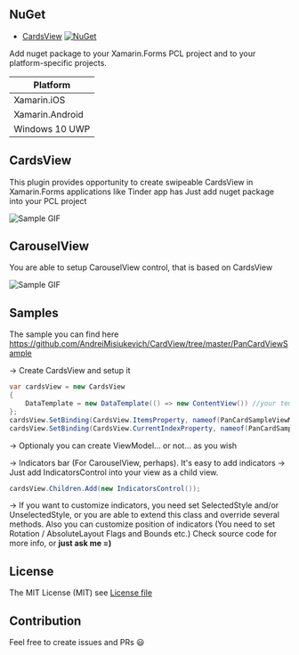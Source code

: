 ## NuGet
* [CardsView](http://www.nuget.org/packages/CardsView) [![NuGet](https://img.shields.io/nuget/v/CardsView.svg?label=NuGet)](https://www.nuget.org/packages/CardsView)

Add nuget package to your Xamarin.Forms PCL project and to your platform-specific projects.

|Platform|
| ------------------- |
|Xamarin.iOS|
|Xamarin.Android|
|Windows 10 UWP|

## CardsView
This plugin provides opportunity to create swipeable CardsView in Xamarin.Forms applications like Tinder app has
Just add nuget package into your PCL project

![Sample GIF](https://media.giphy.com/media/3oFzlV5tQhF1udDxIY/giphy.gif)

## CarouselView
You are able to setup CarouselView control, that is based on CardsView

![Sample GIF](https://media.giphy.com/media/du0akXCuO8BTHzBuat/giphy.gif)

## Samples
The sample you can find here https://github.com/AndreiMisiukevich/CardView/tree/master/PanCardViewSample

-> Create CardsView and setup it
```csharp
var cardsView = new CardsView
{
    DataTemplate = new DataTemplate(() => new ContentView()) //your template
};
cardsView.SetBinding(CardsView.ItemsProperty, nameof(PanCardSampleViewModel.Items));
cardsView.SetBinding(CardsView.CurrentIndexProperty, nameof(PanCardSampleViewModel.CurrentIndex));
```
-> Optionaly you can create ViewModel... or not... as you wish

-> Indicators bar (For CarouselView, perhaps). It's easy to add indicators
-> Just add IndicatorsControl into your view as a child view.

```csharp
cardsView.Children.Add(new IndicatorsControl());
```
-> If you want to customize indicators, you need set SelectedStyle and/or UnselectedStyle, or you are able to extend this class and override several methods.
Also you can customize position of indicators (You need to set Rotation / AbsoluteLayout Flags and Bounds etc.)
Check source code for more info, or **just ask me =)**

## License
The MIT License (MIT) see [License file](LICENSE)

## Contribution
Feel free to create issues and PRs 😃


